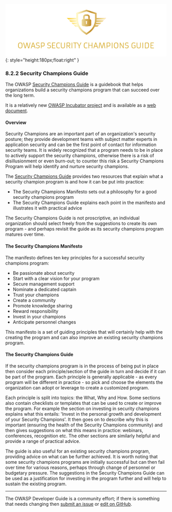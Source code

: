 ![Guide logo](../../assets/images/logos/secchampsguide.png "Security Champions Guide"){: style="height:180px;float:right" }

### 8.2.2 Security Champions Guide

The OWASP [Security Champions Guide][scguide] is a guidebook that helps organizations build
a security champions program that can succeed over the long term.

It is a relatively new [OWASP Incubator project][scguiderepo] and is available as a [web document][scguidedoc].

#### Overview

Security Champions are an important part of an organization's security posture; they provide development teams
with subject matter experts in application security and can be the first point of contact for information security teams.
It is widely recognized that a program needs to be in place to actively support the security champions,
otherwise there is a risk of disillusionment or even burn-out;
to counter this risk a Security Champions Program will help identify and nurture security champions.

The [Security Champions Guide][scguide] provides two resources that explain what a security champion program is
and how it can be put into practice:

* The Security Champions Manifesto sets out a philosophy for a good security champions program
* The Security Champions Guide explains each point in the manifesto and illustrates it with practical advice

The Security Champions Guide is not proscriptive, an individual organization should select freely from the suggestions
to create its own program - and perhaps revisit the guide as its security champions program matures over time.

#### The Security Champions Manifesto

The manifesto defines ten key principles for a successful security champions program:

* Be passionate about security
* Start with a clear vision for your program
* Secure management support
* Nominate a dedicated captain
* Trust your champions
* Create a community
* Promote knowledge sharing
* Reward responsibility
* Invest in your champions
* Anticipate personnel changes

This manifesto is a set of guiding principles that will certainly help with the creating the program
and can also improve an existing security champions program.

#### The Security Champions Guide

If the security champions program is in the process of being put in place
then consider each principle/section of the guide in turn and decide if it can be part of the program.
Each principle is generally applicable - as every program will be different in practice - so pick and choose
the elements the organization can adopt or leverage to create a customized program.

Each principle is split into topics: the What, Why and How.
Some sections also contain checklists or templates that can be used to create or improve the program.
For example the section on investing in security champions explains what this entails:
'Invest in the personal growth and development of your Security Champions'.
It then goes on to describe why this is important (ensuring the health of the Security Champions community)
and then gives suggestions on what this means in practice: webinars, conferences, recognition etc.
The other sections are similarly helpful and provide a range of practical advice.

The guide is also useful for an existing security champions program, providing advice on what can be further achieved.
It is worth noting that some security champions programs are initially successful but can then fail over time
for various reasons, perhaps through change of personnel or budgetary pressure.
The suggestions in the Security Champions Guide can be used as a justification for investing in the program further
and will help to sustain the existing program.

----

The OWASP Developer Guide is a community effort; if there is something that needs changing
then [submit an issue][issue1022] or [edit on GitHub][edit1022].

[issue1022]: https://github.com/OWASP/DevGuide/issues/new?labels=enhancement&template=request.md&title=Update:%2010-culture-process/02-security-champions/02-security-champions-guide
[edit1022]: https://github.com/OWASP/www-project-developer-guide/blob/main/draft/10-culture-process/02-security-champions/02-security-champions-guide.md
[scguide]: https://owasp.org/www-project-security-champions-guidebook/
[scguidedoc]: https://owasp.org/www-project-security-champions-guidebook/#div-principles
[scguiderepo]: https://github.com/OWASP/www-project-security-champions-guidebook

